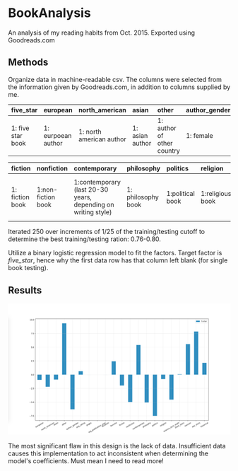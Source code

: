 # BookAnalysis
An analysis of my reading habits from Oct. 2015. Exported using Goodreads.com


## Methods

Organize data in machine-readable csv. The columns were selected from the information given by Goodreads.com, in addition to columns supplied by me.

| five_star | european | north_american | asian | other | author_gender | avg_rating | pages | org_publication_year | duration | favorite |
| :------------ | :------------ | :------------ | :------------ | :------------ | :------------ | :------------ | :------------ | :------------ | :------------ | :------------ |
| 1: five star book  | 1: eurpoean author  |  1: north american author | 1: asian author  | 1: author of other country  | 1: female  | Goodreads rating  |  number of pages | original publication year  | days to finish book  |  1: favorite book |

|fiction |nonfiction|contemporary|philosophy|politics|religion|science_tech_math|short_story|memoir|war_story|historical|
| :------------ | :------------ | :------------ | :------------ | :------------ | :------------ | :------------ | :------------ | :------------ | :------------ | :------------ |
|1: fiction book|1:non-fiction book|1:contemporary (last 20-30 years, depending on writing style)|1: philosophy book|1:political book|1:religious book|1:science, technology, or mathematics book|1:composed of short stories|1: memoir|1: war story|1:historical fiction (or non-fiction based on history)|

Iterated 250 over increments of 1/25 of the training/testing cutoff to determine the best training/testing ration: 0.76-0.80.

Utilize a binary logistic regression model to fit the factors. Target factor is *five_star*, hence why the first data row has that column left blank (for single book testing).

## Results

![Coefficients bar graph](coefficients.png)

The most significant flaw in this design is the lack of data. Insufficient data causes this implementation to act inconsistent when determining the model's coefficients. Must mean I need to read more!
